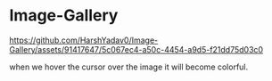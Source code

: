 # Image-Gallery

https://github.com/HarshYadav0/Image-Gallery/assets/91417647/5c067ec4-a50c-4454-a9d5-f21dd75d03c0


<P>
  when we hover the cursor over the image it will become colorful. 
</P>

